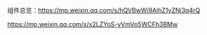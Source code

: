 组件总览：https://mp.weixin.qq.com/s/hQVBwWi9AjhZ1yZNj3q4rQ



https://mp.weixin.qq.com/s/x2LZYoS-yVmVo5WCFh3BMw